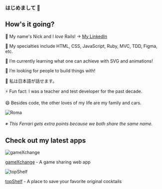 ### はじめまして 👋
## How's it going?

🔭 My name's Nick and I *love* Rails! → [My LinkedIn](https://www.linkedin.com/in/nikoandpiko/ "LinkedIn")

🔔 My specialties include HTML, CSS, JavaScript, Ruby, MVC, TDD, Figma, etc.

🌱 I’m currently learning what one can achieve with SVG and animations!

👯 I’m looking for people to build things with!

👄 私は日本語が話せます。

⚡ Fun fact: I was a teacher and test developer for the past decade.

😄 Besides code, the other loves of my life are my family and cars.

![Roma](https://hips.hearstapps.com/hmg-prod.s3.amazonaws.com/images/2021-ferrari-roma-105-1599666401.jpg?crop=0.587xw:0.440xh;0.151xw,0.418xh&resize=400:* "Ferrari Roma")

###### ※ This Ferrari gets extra points because we both share the same name.

## Check out my latest apps

![gameXchange](https://live.staticflickr.com/65535/50911153543_da124cfc24.jpg "gameXchange")

[gameXchange](https://gamexxxchange.herokuapp.com/ "gameXchange") - A game sharing web app

![topShelf](https://live.staticflickr.com/65535/50918372742_388c21b50d.jpg "topShelf")

[topShelf](https://top-shelf.herokuapp.com/ "topShelf") - A place to save your favorite original cocktails
